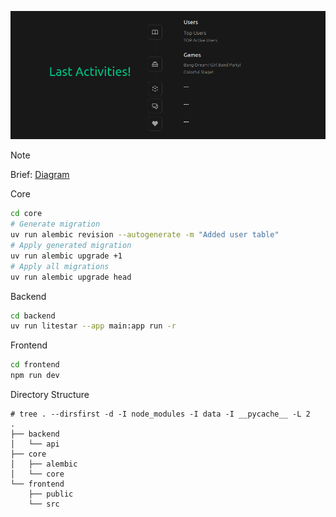 <p align="center"><img src="./data/_readme/Frontend.png" /></p>

> [!NOTE]
> Brief: [Diagram](./data/_readme/Diagram.png)

Core
```bash
cd core
# Generate migration
uv run alembic revision --autogenerate -m "Added user table"
# Apply generated migration
uv run alembic upgrade +1
# Apply all migrations
uv run alembic upgrade head
```

Backend
```bash
cd backend
uv run litestar --app main:app run -r
```

Frontend
```bash
cd frontend
npm run dev
```

Directory Structure
```
# tree . --dirsfirst -d -I node_modules -I data -I __pycache__ -L 2
.
├── backend
│   └── api
├── core
│   ├── alembic
│   └── core
└── frontend
    ├── public
    └── src
```
